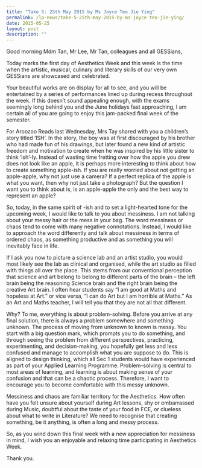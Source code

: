 ```yaml
---
title: "Take 5: 25th May 2015 by Ms Joyce Teo Jie Ying"
permalink: /lp-news/take-5-25th-may-2015-by-ms-joyce-teo-jie-ying/
date: 2015-05-25
layout: post
description: ""
---
```

Good morning Mdm Tan, Mr Lee, Mr Tan, colleagues and all GESSians,

Today marks the first day of Aesthetics Week and this week is the time when the artistic, musical, culinary and literary skills of our very own GESSians are showcased and celebrated.

Your beautiful works are on display for all to see, and you will be entertained by a series of performances lined up during recess throughout the week. If this doesn’t sound appealing enough, with the exams seemingly long behind you and the June holidays fast approaching, I am certain all of you are going to enjoy this jam-packed final week of the semester.

For Aroozoo Reads last Wednesday, Mrs Tay shared with you a children’s story titled ‘ISH’. In the story, the boy was at first discouraged by his brother who had made fun of his drawings, but later found a new kind of artistic freedom and motivation to create when he was inspired by his little sister to think ‘ish’-ly. Instead of wasting time fretting over how the apple you drew does not look like an apple, it is perhaps more interesting to think about how to create something apple-ish. If you are really worried about not getting an apple-apple, why not just use a camera? If a perfect replica of the apple is what you want, then why not just take a photograph? But the question I want you to think about is, is an apple-apple the only and the best way to represent an apple?

So, today, in the same spirit of -ish and to set a light-hearted tone for the upcoming week, I would like to talk to you about messiness. I am not talking about your messy hair or the mess in your bag. The word messiness or chaos tend to come with many negative connotations. Instead, I would like to approach the word differently and talk about messiness in terms of ordered chaos, as something productive and as something you will inevitably face in life.

If I ask you now to picture a science lab and an artist studio, you would most likely see the lab as clinical and organised, while the art studio as filled with things all over the place. This stems from our conventional perception that science and art belong to belong to different parts of the brain – the left brain being the reasoning Science brain and the right brain being the creative Art brain. I often hear students say “I am good at Maths and hopeless at Art.” or vice versa, “I can do Art but I am horrible at Maths.” As an Art and Maths teacher, I will tell you that they are not all that different.

Why? To me, everything is about problem-solving. Before you arrive at any final solution, there is always a problem somewhere and something unknown. The process of moving from unknown to known is messy. You start with a big question mark, which prompts you to do something, and through seeing the problem from different perspectives, practicing, experimenting, and decision-making, you hopefully get less and less confused and manage to accomplish what you are suppose to do. This is aligned to design thinking, which all Sec 1 students would have experienced as part of your Applied Learning Programme. Problem-solving is central to most areas of learning, and learning is about making sense of your confusion and that can be a chaotic process. Therefore, I want to encourage you to become comfortable with this messy unknown.

Messiness and chaos are familiar territory for the Aesthetics. How often have you felt unsure about yourself during Art lessons, shy or embarrassed during Music, doubtful about the taste of your food in FCE, or clueless about what to write in Literature? We need to recognise that creating something, be it anything, is often a long and messy process.

So, as you wind down this final week with a new appreciation for messiness in mind, I wish you an enjoyable and relaxing time participating in Aesthetics Week.

Thank you.
